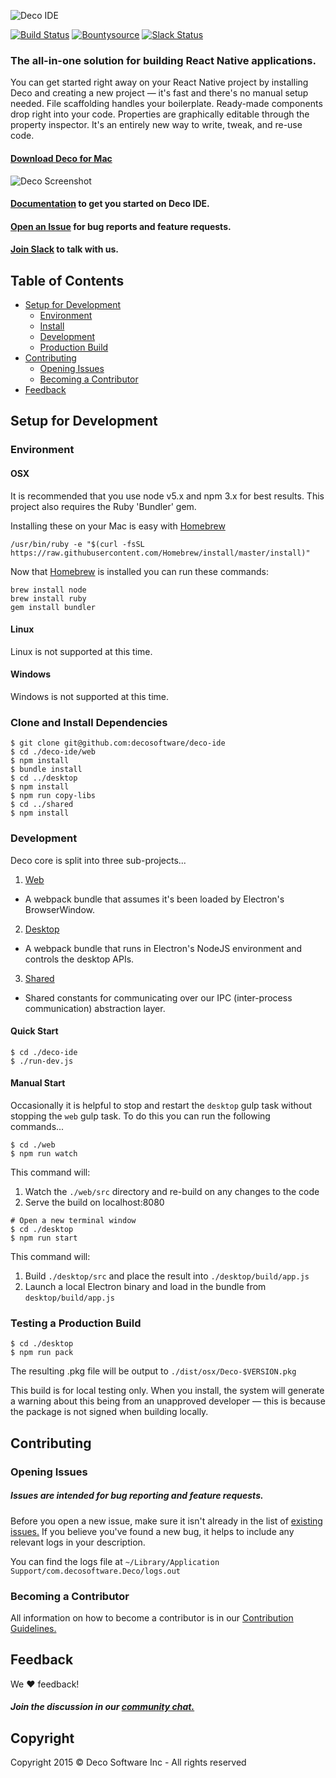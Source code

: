 ![Deco IDE](https://camo.githubusercontent.com/310b468e29288459ca36b1a54b3b311cf9e31bd4/68747470733a2f2f73332d75732d776573742d322e616d617a6f6e6177732e636f6d2f696d686f73742f4465636f4944454c6f676f25343032782e706e67)

[![Build Status](https://travis-ci.org/decosoftware/deco-ide.svg?branch=master)](https://travis-ci.org/decosoftware/deco-ide) [![Bountysource](https://www.bountysource.com/badge/team?team_id=139713&style=bounties_posted)](https://www.bountysource.com/teams/decosoftware/bounties) [![Slack Status](http://decoslackin.herokuapp.com/badge.svg)](http://decoslackin.herokuapp.com/) 

### The all-in-one solution for building React Native applications.

You can get started right away on your React Native project by installing Deco and creating a new project — it's fast and there's no manual setup needed. File scaffolding handles your boilerplate. Ready-made components drop right into your code. Properties are graphically editable through the property inspector. It's an entirely new way to write, tweak, and re-use code.

#### [Download Deco for Mac](https://www.decosoftware.com/download)

![Deco Screenshot](http://i.imgur.com/KoZrWoF.png)

#### [Documentation](https://www.decosoftware.com/docs) to get you started on Deco IDE.
#### [Open an Issue](#opening-issues) for bug reports and feature requests.
#### [Join Slack](https://decoslackin.herokuapp.com) to talk with us.

## Table of Contents

- [Setup for Development](#setup-for-development)
  - [Environment](#environment)
  - [Install](#clone-and-install-dependencies)
  - [Development](#development)
  - [Production Build](#testing-a-production-build)
- [Contributing](#contributing)
  - [Opening Issues](#opening-issues)
  - [Becoming a Contributor](#becoming-a-contributor)
- [Feedback](#feedback)

## Setup for Development

### Environment

#### OSX

It is recommended that you use node v5.x and npm 3.x for best results. This project also requires the Ruby 'Bundler' gem.

Installing these on your Mac is easy with [Homebrew](brew.sh)
```
/usr/bin/ruby -e "$(curl -fsSL https://raw.githubusercontent.com/Homebrew/install/master/install)"
```

Now that [Homebrew](brew.sh) is installed you can run these commands:

```
brew install node
brew install ruby
gem install bundler
```

#### Linux

Linux is not supported at this time.

#### Windows

Windows is not supported at this time.

### Clone and Install Dependencies
```
$ git clone git@github.com:decosoftware/deco-ide
$ cd ./deco-ide/web
$ npm install
$ bundle install
$ cd ../desktop
$ npm install
$ npm run copy-libs
$ cd ../shared
$ npm install
```

### Development

Deco core is split into three sub-projects...

1. [Web](web/README.md)
  - A webpack bundle that assumes it's been loaded by Electron's BrowserWindow.
2. [Desktop](desktop/README.md)
  - A webpack bundle that runs in Electron's NodeJS environment and controls the desktop APIs.
3. [Shared](shared/README.md)
  - Shared constants for communicating over our IPC (inter-process communication) abstraction layer.

#### Quick Start
```
$ cd ./deco-ide
$ ./run-dev.js
```

#### Manual Start
Occasionally it is helpful to stop and restart the `desktop` gulp task without stopping the `web` gulp task. To do this you can run the following commands...

```
$ cd ./web
$ npm run watch

```
This command will:
1. Watch the `./web/src` directory and re-build on any changes to the code
2. Serve the build on localhost:8080

```
# Open a new terminal window
$ cd ./desktop
$ npm run start
```

This command will:
1. Build `./desktop/src` and place the result into `./desktop/build/app.js`
2. Launch a local Electron binary and load in the bundle from `desktop/build/app.js`

### Testing a Production Build

```
$ cd ./desktop
$ npm run pack
```

The resulting .pkg file will be output to `./dist/osx/Deco-$VERSION.pkg`

This build is for local testing only. When you install, the system will generate a warning about this being from an unapproved developer — this is because the package is not signed when building locally.

## Contributing

### Opening Issues

##### Issues are intended for bug reporting and feature requests.

Before you open a new issue, make sure it isn't already in the list of [existing issues.](http://www.github.com/decosoftware/deco-ide/issues) If you believe you've found a new bug, it helps to include any relevant logs in your description.

You can find the logs file at `~/Library/Application Support/com.decosoftware.Deco/logs.out`

### Becoming a Contributor

All information on how to become a contributor is in our [Contribution Guidelines.](CONTRIBUTING.md)

## Feedback

We :heart: feedback!

##### Join the discussion in our [community chat.](https://decoslackin.herokuapp.com)

## Copyright

Copyright 2015 © Deco Software Inc - All rights reserved
